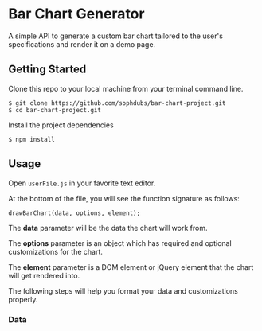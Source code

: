 # Bar Chart Generator

 A simple API to generate a custom bar chart tailored to the user's specifications and render it on a demo page.

 ## Getting Started

 Clone this repo to your local machine from your terminal command line.
 ```
 $ git clone https://github.com/sophdubs/bar-chart-project.git
 $ cd bar-chart-project.git
 ```

Install the project dependencies 
```
$ npm install
```

## Usage

Open `userFile.js` in your favorite text editor.

At the bottom of the file, you will see the function signature as follows: 

```
drawBarChart(data, options, element);
```

The **data** parameter will be the data the chart will work from.

The **options** parameter is an object which has required and optional customizations for the chart.

The **element** parameter is a DOM element or jQuery element that the chart will get rendered into.

The following steps will help you format your data and customizations properly.

### Data 



